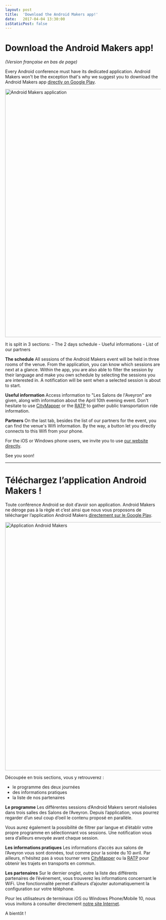 ```yaml
---
layout: post
title:  'Download the Android Makers app!'
date:   2017-04-04 13:30:00
isStaticPost: false
---
```

Download the Android Makers app!
===================
*(Version française en bas de page)*

Every Android conference must have its dedicated application. Android Makers won't be the exception that's why we suggest you to download the Android Makers app [directly on Google Play](https://play.google.com/store/apps/details?id=fr.paug.androidmakers).

<img src="{{ site.url }}/img/posts/app/android-application-en.png" alt="Android Makers application"  style="width: 800px;">

It is split in 3 sections:
	- The 2 days schedule
	- Useful informations
	- List of our partners

**The schedule**
All sessions of the Android Makers event will be held in three rooms of the venue. From the application, you can know which sessions are next at a glance.
Within the app, you are also able to filter the session by their language and make you own schedule by selecting the sessions you are interested in. A notification will be sent when a selected session is about to start.

**Useful information**
Access information to "Les Salons de l'Aveyron" are given, along with information about the April 10th evening event.
Don't hesitate to use [CityMapper](https://citymapper.com/paris) or the [RATP](http://www.ratp.fr/) to gather public transportation ride information.

**Partners**
On the last tab, besides the list of our partners for the event, you can find the venue's Wifi information. By the way, a button let you directly connects to this Wifi from your phone.

For the iOS or Windows phone users, we invite you to use [our website directly](http://androidmakers.fr/).

See you soon!

----------

Téléchargez l’application Android Makers !
===================

Toute conférence Android se doit d’avoir son application. Android Makers ne déroge pas à la règle et c’est ainsi que nous vous proposons de télécharger l’application Android Makers [directement sur le Google Play](https://play.google.com/store/apps/details?id=fr.paug.androidmakers).

<img src="{{ site.url }}/img/posts/app/android-application-fr.png" alt="Application Android Makers"  style="width: 800px;">

Découpée en trois sections, vous y retrouverez :
- le programme des deux journées
- des informations pratiques
- la liste de nos partenaires


**Le programme**
Les différentes sessions d’Android Makers seront réalisées dans trois salles des Salons de l’Aveyron. Depuis l’application, vous pourrez regarder d’un seul coup d’oeil le contenu proposé en parallèle.

Vous aurez également la possibilité de filtrer par langue et d’établir votre propre programme en sélectionnant vos sessions. Une notification vous sera d’ailleurs envoyée avant chaque session.


**Les informations pratiques**
Les informations d’accès aux salons de l’Aveyron vous sont données, tout comme pour la soirée du 10 avril. Par ailleurs, n’hésitez pas à vous tourner vers [CityMapper](https://citymapper.com/paris) ou la [RATP](http://www.ratp.fr/) pour obtenir les trajets en transports en commun.


**Les partenaires**
Sur le dernier onglet, outre la liste des différents partenaires de l’événement, vous trouverez les informations concernant le WiFi. Une fonctionnalité permet d’ailleurs d’ajouter automatiquement la configuration sur votre téléphone.


Pour les utilisateurs de terminaux iOS ou Windows Phone/Mobile 10, nous vous invitons à consulter directement [notre site Internet](http://androidmakers.fr/).


A bientôt !

